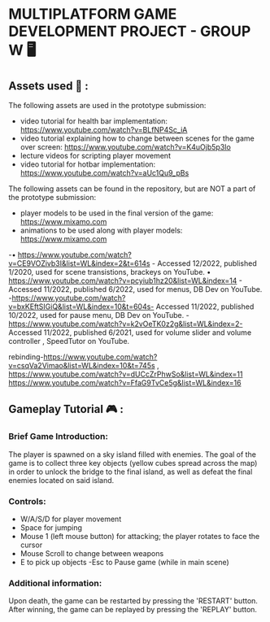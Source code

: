 # MULTIPLATFORM GAME DEVELOPMENT PROJECT - GROUP W :desktop_computer:

## Assets used :art: :

The following assets are used in the prototype submission:

- video tutorial for health bar implementation: https://www.youtube.com/watch?v=BLfNP4Sc_iA
- video tutorial explaining how to change between scenes for the game over screen: https://www.youtube.com/watch?v=K4uOjb5p3Io
- lecture videos for scripting player movement
- video tutorial for hotbar implementation: https://www.youtube.com/watch?v=aUc1Qu9_pBs

The following assets can be found in the repository, but are NOT a part of the prototype submission:
- player models to be used in the final version of the game: https://www.mixamo.com
- animations to be used along with player models: https://www.mixamo.com

-• https://www.youtube.com/watch?v=CE9VOZivb3I&list=WL&index=2&t=614s - Accessed 12/2022, published 1/2020, used for scene transistions, brackeys on YouTube.
• https://www.youtube.com/watch?v=pcyiub1hz20&list=WL&index=14 - Accessed 11/2022, published 6/2022, used for menus, DB Dev on YouTube.
-https://www.youtube.com/watch?v=bxKEftSIGiQ&list=WL&index=10&t=604s- Accessed 11/2022, published 10/2022, used for pause menu, DB Dev on YouTube.
-https://www.youtube.com/watch?v=k2vOeTK0z2g&list=WL&index=2- Accessed 11/2022, published 6/2021, used for volume slider and volume controller , SpeedTutor on YouTube.

rebinding-https://www.youtube.com/watch?v=csqVa2Vimao&list=WL&index=10&t=745s , https://www.youtube.com/watch?v=dUCcZrPhwSo&list=WL&index=11
https://www.youtube.com/watch?v=FfaG9TvCe5g&list=WL&index=16




## Gameplay Tutorial :video_game: :
### Brief Game Introduction:
The player is spawned on a sky island filled with enemies. The goal of the game is to collect three key objects
(yellow cubes spread across the map) in order to unlock the bridge to the final island, as well as defeat the final
enemies located on said island.

### Controls: 
- W/A/S/D for player movement
- Space for jumping
- Mouse 1 (left mouse button) for attacking; the player rotates to face the cursor
- Mouse Scroll to change between weapons
- E to pick up objects
-Esc to Pause game (while in main scene)

### Additional information:
Upon death, the game can be restarted by pressing the 'RESTART' button. After winning, the game can be 
replayed by pressing the 'REPLAY' button.
